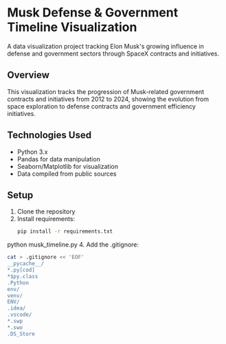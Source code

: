 # Musk Defense & Government Timeline Visualization

A data visualization project tracking Elon Musk's growing influence in defense and government sectors through SpaceX contracts and initiatives.

## Overview
This visualization tracks the progression of Musk-related government contracts and initiatives from 2012 to 2024, showing the evolution from space exploration to defense contracts and government efficiency initiatives.

## Technologies Used
- Python 3.x
- Pandas for data manipulation
- Seaborn/Matplotlib for visualization
- Data compiled from public sources

## Setup
1. Clone the repository
2. Install requirements:
   ```bash
   pip install -r requirements.txt
python musk_timeline.py
4. Add the .gitignore:
```bash
cat > .gitignore << 'EOF'
__pycache__/
*.py[cod]
*$py.class
.Python
env/
venv/
ENV/
.idea/
.vscode/
*.swp
*.swo
.DS_Store
